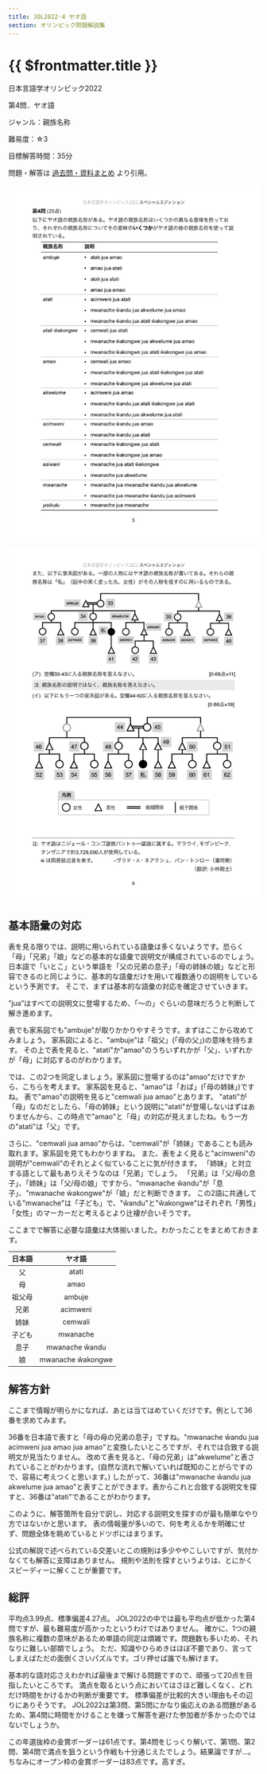 ```yaml
---
title: JOL2022-4 ヤオ語
section: オリンピック問題解説集
---
```


# {{ $frontmatter.title }}

日本言語学オリンピック2022

第4問．ヤオ語

ジャンル：親族名称

難易度：☆3

目標解答時間：35分

問題・解答は
[過去問・資料まとめ](https://iolingjapan.org/preparation/)
より引用。

![image](./problem1.jpg)

![image](./problem2.jpg)

## 基本語彙の対応

表を見る限りでは、説明に用いられている語彙は多くないようです。恐らく「母」「兄弟」「娘」などの基本的な語彙で説明文が構成されているのでしょう。
日本語で「いとこ」という単語を「父の兄弟の息子」「母の姉妹の娘」などと形容できるのと同じように、基本的な語彙だけを用いて複数通りの説明をしているという予測です。
そこで、まずは基本的な語彙の対応を確定させていきます。

”jua”はすべての説明文に登場するため、「～の」ぐらいの意味だろうと判断して解き進めます。

表でも家系図でも"ambuje"が取りかかりやすそうです。まずはここから攻めてみましょう。
家系図によると、"ambuje"は「祖父」(「母の父」)の意味を持ちます。
その上で表を見ると、"atati"か"amao"のうちいずれかが「父」、いずれかが「母」に対応するのがわかります。

では、この2つを同定しましょう。家系図に登場するのは"amao"だけですから、こちらを考えます。
家系図を見ると、"amao"は「おば」(「母の姉妹」)ですね。
表で"amao"の説明を見ると"cemwali jua amao"とあります。
"atati"が「母」なのだとしたら、「母の姉妹」という説明に"atati"が登場しないはずはありませんから、この時点で"amao"と「母」の対応が見えましたね。もう一方の"atati"は「父」です。

さらに、"cemwali jua amao"からは、"cemwali"が「姉妹」であることも読み取れます。家系図を見てもわかりますね。
また、表をよく見ると"acimweni"の説明が"cemwali"のそれとよく似ていることに気が付きます。
「姉妹」と対立する語として最もありえそうなのは「兄弟」でしょう。
「兄弟」は「父/母の息子」、「姉妹」は「父/母の娘」ですから、"mwanache ŵandu"が「息子」、"mwanache ŵakongwe"が「娘」だと判断できます。
この2語に共通している"mwanache"は「子ども」で、"ŵandu"と"ŵakongwe"はそれぞれ「男性」「女性」のマーカーだと考えるとより辻褄が合いそうです。

ここまでで解答に必要な語彙は大体揃いました。わかったことをまとめておきます。

| 日本語 | ヤオ語 |
| :-: | :-: |
| 父 | atati |
| 母 | amao |
| 祖父母 | ambuje |
| 兄弟 | acimweni |
| 姉妹 | cemwali |
| 子ども | mwanache |
| 息子 | mwanache ŵandu |
| 娘 | mwanache ŵakongwe |

## 解答方針

ここまで情報が明らかになれば、あとは当てはめていくだけです。例として36番を求めてみます。

36番を日本語で表すと「母の母の兄弟の息子」ですね。"mwanache ŵandu jua acimweni jua amao jua amao"と変換したいところですが、それでは合致する説明文が見当たりません。
改めて表を見ると、「母の兄弟」は"akwelume"と表されていることがわかります。(自然な流れで解いていれば既知のことがらですので、容易に考えつくと思います。)
したがって、36番は"mwanache ŵandu jua akwelume jua amao"と表すことができます。表からこれと合致する説明文を探すと、36番は"atati"であることがわかります。

このように、解答箇所を自分で訳し、対応する説明文を探すのが最も簡単なやり方ではないかと思います。
表の情報量が多いので、何を考えるかを明確にせず、問題全体を眺めているとドツボにはまります。

公式の解説で述べられている交差いとこの規則は多少ややこしいですが、気付かなくても解答に支障はありません。
規則や法則を探すというよりは、とにかくスピーディーに解くことが重要です。

## 総評

平均点3.99点、標準偏差4.27点。
JOL2022の中では最も平均点が低かった第4問ですが、最も難易度が高かったというわけではありません。
確かに、1つの親族名称に複数の意味があるため単語の同定は煩雑です。問題数も多いため、それなりに難しい部類でしょう。
ただ、知識やひらめきはほぼ不要であり、言ってしまえばただの面倒くさいパズルです。ゴリ押せば誰でも解けます。

基本的な語対応さえわかれば最後まで解ける問題ですので、頑張って20点を目指したいところです。
満点を取るという点においてはさほど難しくなく、どれだけ時間をかけるかの判断が重要です。
標準偏差が比較的大きい理由もその辺りにありそうです。
JOL2022は第3問、第5問にかなり歯応えのある問題があるため、第4問に時間をかけることを嫌って解答を避けた参加者が多かったのではないでしょうか。

この年選抜枠の金賞ボーダーは61点です。第4問をじっくり解いて、第1問、第2問、第4問で満点を狙うという作戦も十分通じえたでしょう。結果論ですが...。
ちなみにオープン枠の金賞ボーダーは83点です。高すぎ。
